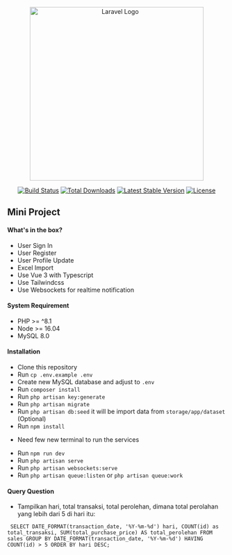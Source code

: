 <p align="center"><a href="https://laravel.com" target="_blank"><img src="https://raw.githubusercontent.com/laravel/art/master/logo-lockup/5%20SVG/2%20CMYK/1%20Full%20Color/laravel-logolockup-cmyk-red.svg" width="400" alt="Laravel Logo"></a></p>

<p align="center">
<a href="https://github.com/laravel/framework/actions"><img src="https://github.com/laravel/framework/workflows/tests/badge.svg" alt="Build Status"></a>
<a href="https://packagist.org/packages/laravel/framework"><img src="https://img.shields.io/packagist/dt/laravel/framework" alt="Total Downloads"></a>
<a href="https://packagist.org/packages/laravel/framework"><img src="https://img.shields.io/packagist/v/laravel/framework" alt="Latest Stable Version"></a>
<a href="https://packagist.org/packages/laravel/framework"><img src="https://img.shields.io/packagist/l/laravel/framework" alt="License"></a>
</p>

## Mini Project

#### What's in the box?

-   User Sign In
-   User Register
-   User Profile Update
-   Excel Import
-   Use Vue 3 with Typescript
-   Use Tailwindcss
-   Use Websockets for realtime notification

#### System Requirement

-   PHP >= ^8.1
-   Node >= 16.04
-   MySQL 8.0

#### Installation

-   Clone this repository
-   Run `cp .env.example .env`
-   Create new MySQL database and adjust to `.env`
-   Run `composer install`
-   Run `php artisan key:generate`
-   Run `php artisan migrate`
-   Run `php artisan db:seed` it will be import data from `storage/app/dataset` (Optional)
-   Run `npm install`

*   Need few new terminal to run the services

-   Run `npm run dev`
-   Run `php artisan serve`
-   Run `php artisan websockets:serve`
-   Run `php artisan queue:listen` or `php artisan queue:work`

#### Query Question

-   Tampilkan hari, total transaksi, total perolehan, dimana total perolahan yang lebih dari 5 di hari itu:

` SELECT
    DATE_FORMAT(transaction_date, '%Y-%m-%d') hari,
    COUNT(id) as total_transaksi,
    SUM(total_purchase_price) AS total_perolehan
  FROM sales
  GROUP BY DATE_FORMAT(transaction_date, '%Y-%m-%d')
  HAVING COUNT(id) > 5
  ORDER BY hari DESC;`
